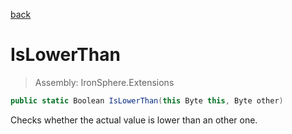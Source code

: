 ﻿

[back](/IronSphere.Extensions/types/ByteExtension)

# IsLowerThan

> Assembly: IronSphere.Extensions

```csharp
public static Boolean IsLowerThan(this Byte this, Byte other)
```

Checks whether the actual value is lower than an other one.

 
